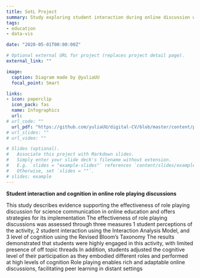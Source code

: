 ```yaml
---
title: SotL Project
summary: Study exploring student interaction during online discussion with use of online platform such as Facebook into leraning process
tags:
- education
- data-vis

date: "2020-05-01T00:00:00Z"

# Optional external URL for project (replaces project detail page).
external_link: ""

image:
  caption: Diagram made by @yuliaUU
  focal_point: Smart

links:
- icon: paperclip
  icon_pack: fas
  name: Infographics
  url: 
# url_code: ""
  url_pdf: "https://github.com/yuliaUU/digital-CV/blob/master/content/project/catl/CATL_Project.pdf"
# url_slides: ""
# url_video: ""

# Slides (optional).
#   Associate this project with Markdown slides.
#   Simply enter your slide deck's filename without extension.
#   E.g. `slides = "example-slides"` references `content/slides/example-slides.md`.
#   Otherwise, set `slides = ""`.
# slides: example
---
```


**Student interaction and cognition in online role playing discussions**

This study describes evidence supporting the effectiveness of role playing discussion for science
communication in online education and offers strategies for its implementation The effectiveness of role
playing discussions was assessed through three measures 1 student perceptions of the activity, 2 student
interaction using the Interaction Analysis Model, and 3 level of cognition using the Revised Bloom’s
Taxonomy The results demonstrated that students were highly engaged in this activity, with limited presence
of off topic threads In addition, students adjusted the cognitive level of their participation as they embodied
different roles and performed at high levels of cognition Role playing enables rich and adaptable online
discussions, facilitating peer learning in distant settings


